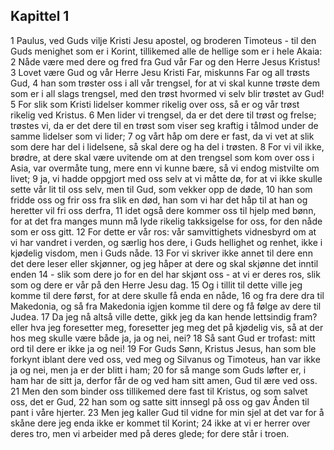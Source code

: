 ## Kapittel 1

1 Paulus, ved Guds vilje Kristi Jesu apostel, og broderen Timoteus - til den Guds menighet som er i Korint, tillikemed alle de hellige som er i hele Akaia:
2 Nåde være med dere og fred fra Gud vår Far og den Herre Jesus Kristus!
3 Lovet være Gud og vår Herre Jesu Kristi Far, miskunns Far og all trøsts Gud,
4 han som trøster oss i all vår trengsel, for at vi skal kunne trøste dem som er i all slags trengsel, med den trøst hvormed vi selv blir trøstet av Gud!
5 For slik som Kristi lidelser kommer rikelig over oss, så er og vår trøst rikelig ved Kristus.
6 Men lider vi trengsel, da er det dere til trøst og frelse; trøstes vi, da er det dere til en trøst som viser seg kraftig i tålmod under de samme lidelser som vi lider;
7 og vårt håp om dere er fast, da vi vet at slik som dere har del i lidelsene, så skal dere og ha del i trøsten.
8 For vi vil ikke, brødre, at dere skal være uvitende om at den trengsel som kom over oss i Asia, var overmåte tung, mere enn vi kunne bære, så vi endog mistvilte om livet;
9 ja, vi hadde oppgjort med oss selv at vi måtte dø, for at vi ikke skulle sette vår lit til oss selv, men til Gud, som vekker opp de døde,
10 han som fridde oss og frir oss fra slik en død, han som vi har det håp til at han og heretter vil fri oss derfra,
11 idet også dere kommer oss til hjelp med bønn, for at det fra manges munn må lyde rikelig takksigelse for oss, for den nåde som er oss gitt.
12 For dette er vår ros: vår samvittighets vidnesbyrd om at vi har vandret i verden, og særlig hos dere, i Guds hellighet og renhet, ikke i kjødelig visdom, men i Guds nåde.
13 For vi skriver ikke annet til dere enn det dere leser eller skjønner, og jeg håper at dere og skal skjønne det inntil enden
14 - slik som dere jo for en del har skjønt oss - at vi er deres ros, slik som og dere er vår på den Herre Jesu dag.
15 Og i tillit til dette ville jeg komme til dere først, for at dere skulle få enda en nåde,
16 og fra dere dra til Makedonia, og så fra Makedonia igjen komme til dere og få følge av dere til Judea.
17 Da jeg nå altså ville dette, gikk jeg da kan hende lettsindig fram? eller hva jeg foresetter meg, foresetter jeg meg det på kjødelig vis, så at der hos meg skulle være både ja, ja og nei, nei?
18 Så sant Gud er trofast: mitt ord til dere er ikke ja og nei!
19 For Guds Sønn, Kristus Jesus, han som ble forkynt iblant dere ved oss, ved meg og Silvanus og Timoteus, han var ikke ja og nei, men ja er der blitt i ham;
20 for så mange som Guds løfter er, i ham har de sitt ja, derfor får de og ved ham sitt amen, Gud til ære ved oss.
21 Men den som binder oss tillikemed dere fast til Kristus, og som salvet oss, det er Gud,
22 han som og satte sitt innsegl på oss og gav Ånden til pant i våre hjerter.
23 Men jeg kaller Gud til vidne for min sjel at det var for å skåne dere jeg enda ikke er kommet til Korint;
24 ikke at vi er herrer over deres tro, men vi arbeider med på deres glede; for dere står i troen.
